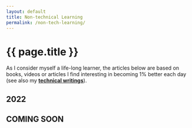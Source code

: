 ```yaml
---
layout: default
title: Non-technical Learning
permalink: /non-tech-learning/
---
```


# {{ page.title }}

As I consider myself a life-long learner, the articles below are based on books, videos or articles I find interesting in becoming 1% better each day (see also my [**technical writings**](/tech-learning/)).


<h2 id="y2022">2022</h2>

<!-- * [Title](/writings/link/) description (Month) -->
## COMING SOON
